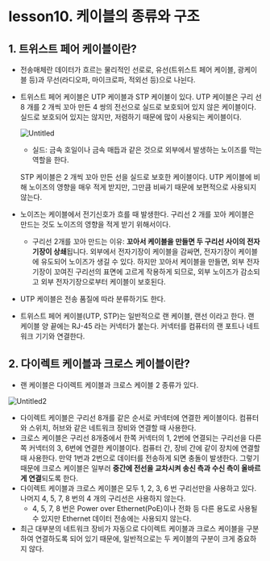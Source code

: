 # lesson10. 케이블의 종류와 구조

## 1. 트위스트 페어 케이블이란?

- 전송매체란 데이터가 흐르는 물리적인 선로로, 유선(트위스트 페어 케이블, 광케이블 등)과 무선(라디오파, 마이크로파, 적외선 등)으로 나뉜다.
- 트위스트 페어 케이블은 UTP 케이블과 STP 케이블이 있다. UTP 케이블은 구리 선 8 개를 2 개씩 꼬아 만든 4 쌍의 전선으로 실드로 보호되어 있지 않은 케이블이다. 실드로 보호되어 있지는 않지만, 저렴하기 때문에 많이 사용되는 케이블이다.

  ![Untitled](https://user-images.githubusercontent.com/63203480/236362193-2e96864c-e45d-4c03-8f00-ffcc59b66c19.jpeg)

    - 실드: 금속 호일이나 금속 매듭과 같은 것으로 외부에서 발생하는 노이즈를 막는 역할을 한다.

  STP 케이블은 2 개씩 꼬아 만든 선을 실드로 보호한 케이블이다. UTP 케이블에 비해 노이즈의 영향을 매우 적게 받지만, 그만큼 비싸기 때문에 보편적으로 사용되지 않는다.

- 노이즈는 케이블에서 전기신호가 흐를 때 발생한다. 구리선 2 개를 꼬아 케이블은 만드는 것도 노이즈의 영향을 적게 받기 위해서이다.
    - 구리선 2개를 꼬아 만드는 이유: **꼬아서 케이블을 만들면 두 구리선 사이의 전자기장이 상쇄**됩니다. 외부에서 전자기장이 케이블을 감싸면, 전자기장이 케이블에 유도되어 노이즈가 생길 수 있다. 하지만 꼬아서 케이블을 만들면, 외부 전자기장이 꼬여진 구리선의 표면에 고르게 작용하게 되므로, 외부 노이즈가 감소되고 외부 전자기장으로부터 케이블이 보호된다.
- UTP 케이블은 전송 품질에 따라 분류하기도 한다.
- 트위스트 페어 케이블(UTP, STP)는 일반적으로 랜 케이블, 랜선 이라고 한다. 랜 케이블 양 끝에는 RJ-45 라는 커넥터가 붙는다. 커넥터를 컴퓨터의 랜 포트나 네트워크 기기와 연결한다.

## 2. 다이렉트 케이블과 크로스 케이블이란?

- 랜 케이블은 다이렉트 케이블과 크로스 케이블 2 종류가 있다.

![Untitled2](https://user-images.githubusercontent.com/63203480/236362309-63951840-3b04-43e0-b7b9-091396fb19dd.jpg)

- 다이렉트 케이블은 구리선 8개를 같은 순서로 커넥터에 연결한 케이블이다. 컴퓨터와 스위치, 허브와 같은 네트워크 장비와 연결할 때 사용한다.
- 크로스 케이블은 구리선 8개중에서 한쪽 커넥터의 1, 2번에 연결되는 구리선을 다른쪽 커넥터의 3, 6번에 연결한 케이블이다. 컴퓨터 간, 장비 간에 같이 장치에 연결할 때 사용한다. 만약 1번과 2번으로 데이터를 전송하게 되면 충돌이 발생한다. 그렇기 때문에 크로스 케이블은 일부러 **중간에 전선을 교차시켜 송신 측과 수신 측이 올바르게 연결**되도록 한다.
- 다이렉트 케이블과 크로스 케이블은 모두 1, 2, 3, 6 번 구리선만을 사용하고 있다. 나머지 4, 5, 7, 8 번의 4 개의 구리선은 사용하지 않는다.
    - 4, 5, 7, 8 번은 Power over Ethernet(PoE)이나 전화 등 다른 용도로 사용될 수 있지만 Ethernet 데이터 전송에는 사용되지 않는다.
- 최근 대부분의 네트워크 장비가 자동으로 다이렉트 케이블과 크로스 케이블을 구분하여 연결하도록 되어 있기 때문에, 일반적으로는 두 케이블의 구분이 크게 중요하지 않다.
